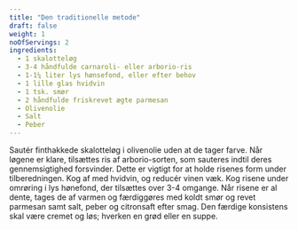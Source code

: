 ```yaml
---
title: "Den traditionelle metode"
draft: false
weight: 1
noOfServings: 2
ingredients:
  - 1 skalotteløg
  - 3-4 håndfulde carnaroli- eller arborio-ris
  - 1-1¼ liter lys hønsefond, eller efter behov
  - 1 lille glas hvidvin
  - 1 tsk. smør
  - 2 håndfulde friskrevet ægte parmesan
  - Olivenolie
  - Salt
  - Peber
---
```


Sautér finthakkede skalotteløg i olivenolie uden at de tager farve. Når
løgene er klare, tilsættes ris af arborio-sorten, som sauteres indtil
deres gennemsigtighed forsvinder. Dette er vigtigt for at holde risenes
form under tilberedningen. Kog af med hvidvin, og reducér vinen væk. Kog
risene under omrøring i lys hønefond, der tilsættes over 3-4 omgange.
Når risene er al dente, tages de af varmen og færdiggøres med koldt smør
og revet parmesan samt salt, peber og citronsaft efter smag. Den færdige
konsistens skal være cremet og løs; hverken en grød eller en suppe.

